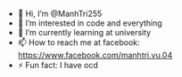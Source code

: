 - 👋 Hi, I’m @ManhTri255
- 👀 I’m interested in code and everything
- 🌱 I’m currently learning at university
- 📫 How to reach me at facebook: https://www.facebook.com/manhtri.vu.04
- ⚡ Fun fact: 
I have ocd

<!---
ManhTri255/ManhTri255 is a ✨ special ✨ repository because its `README.md` (this file) appears on your GitHub profile.
You can click the Preview link to take a look at your changes.
--->
